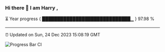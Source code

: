 ### Hi there 👋 I am Harry , 

⏳ Year progress { █████████████████████████████▁ } 97.98 %

---

⏰ Updated on Sun, 24 Dec 2023 15:08:19 GMT

![Progress Bar CI](https://github.com/duykhang68/duykhang68/workflows/Progress%20Bar%20CI/badge.svg)
